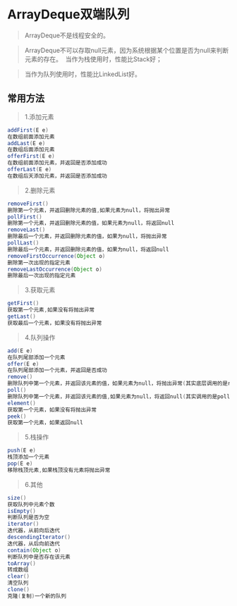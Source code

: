 # ArrayDeque双端队列

> ArrayDeque不是线程安全的。 

>  ArrayDeque不可以存取null元素，因为系统根据某个位置是否为null来判断元素的存在。  当作为栈使用时，性能比Stack好；

> 当作为队列使用时，性能比LinkedList好。  

## 常用方法

> 1.添加元素

```Java
addFirst(E e)
在数组前面添加元素
addLast(E e)
在数组后面添加元素
offerFirst(E e) 
在数组前面添加元素，并返回是否添加成功
offerLast(E e) 
在数组后天添加元素，并返回是否添加成功
```

> 2.删除元素

```Java
removeFirst()
删除第一个元素，并返回删除元素的值,如果元素为null，将抛出异常
pollFirst()
删除第一个元素，并返回删除元素的值，如果元素为null，将返回null
removeLast()
删除最后一个元素，并返回删除元素的值，如果为null，将抛出异常
pollLast()
删除最后一个元素，并返回删除元素的值，如果为null，将返回null
removeFirstOccurrence(Object o) 
删除第一次出现的指定元素
removeLastOccurrence(Object o) 
删除最后一次出现的指定元素
```

> 3.获取元素

```Java
getFirst() 
获取第一个元素,如果没有将抛出异常
getLast() 
获取最后一个元素，如果没有将抛出异常
```

> 4.队列操作

```Java
add(E e) 
在队列尾部添加一个元素
offer(E e) 
在队列尾部添加一个元素，并返回是否成功
remove() 
删除队列中第一个元素，并返回该元素的值，如果元素为null，将抛出异常(其实底层调用的是removeFirst())
poll()  
删除队列中第一个元素，并返回该元素的值,如果元素为null，将返回null(其实调用的是pollFirst())
element() 
获取第一个元素，如果没有将抛出异常
peek() 
获取第一个元素，如果返回null
```

> 5.栈操作

```Java
push(E e) 
栈顶添加一个元素
pop(E e) 
移除栈顶元素,如果栈顶没有元素将抛出异常
```

> 6.其他

```Java
size() 
获取队列中元素个数
isEmpty() 
判断队列是否为空
iterator() 
迭代器，从前向后迭代
descendingIterator() 
迭代器，从后向前迭代
contain(Object o) 
判断队列中是否存在该元素
toArray() 
转成数组
clear() 
清空队列
clone() 
克隆(复制)一个新的队列
```